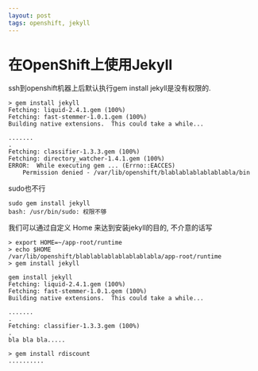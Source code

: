 ```yaml
---
layout: post
tags: openshift, jekyll
---
```


在OpenShift上使用Jekyll
===


ssh到openshift机器上后默认执行gem install jekyll是没有权限的.

    > gem install jekyll
    Fetching: liquid-2.4.1.gem (100%)
    Fetching: fast-stemmer-1.0.1.gem (100%)
    Building native extensions.  This could take a while...

    .......
    .
    Fetching: classifier-1.3.3.gem (100%)
    Fetching: directory_watcher-1.4.1.gem (100%)
    ERROR:  While executing gem ... (Errno::EACCES)
        Permission denied - /var/lib/openshift/blablablablablablabla/bin

sudo也不行

    sudo gem install jekyll
    bash: /usr/bin/sudo: 权限不够

我们可以通过自定义 Home 来达到安装jekyll的目的, 不介意的话写

    > export HOME=~/app-root/runtime
    > echo $HOME
    /var/lib/openshift/blablablablablablablabla/app-root/runtime
    > gem install jekyll

    gem install jekyll
    Fetching: liquid-2.4.1.gem (100%)
    Fetching: fast-stemmer-1.0.1.gem (100%)
    Building native extensions.  This could take a while...

    .......
    .
    Fetching: classifier-1.3.3.gem (100%)
    .
    bla bla bla.....

    > gem install rdiscount
    ..........
